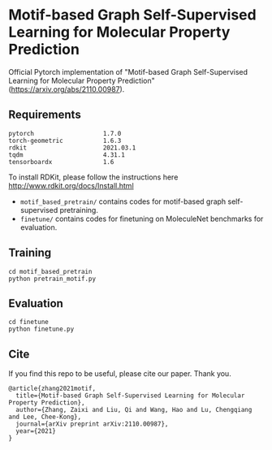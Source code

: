 # Motif-based Graph Self-Supervised Learning for Molecular Property Prediction
Official Pytorch implementation of "Motif-based Graph Self-Supervised Learning for Molecular Property Prediction"
(https://arxiv.org/abs/2110.00987). 
## Requirements
```
pytorch                   1.7.0             
torch-geometric           1.6.3
rdkit                     2021.03.1
tqdm                      4.31.1
tensorboardx              1.6
```
To install RDKit, please follow the instructions here http://www.rdkit.org/docs/Install.html

* `motif_based_pretrain/` contains codes for motif-based graph self-supervised pretraining.
* `finetune/` contains codes for finetuning on MoleculeNet benchmarks for evaluation.
## Training
```
cd motif_based_pretrain
python pretrain_motif.py
```

## Evaluation
```
cd finetune
python finetune.py
```

## Cite

If you find this repo to be useful, please cite our paper. Thank you.

```
@article{zhang2021motif,
  title={Motif-based Graph Self-Supervised Learning for Molecular Property Prediction},
  author={Zhang, Zaixi and Liu, Qi and Wang, Hao and Lu, Chengqiang and Lee, Chee-Kong},
  journal={arXiv preprint arXiv:2110.00987},
  year={2021}
}
```
